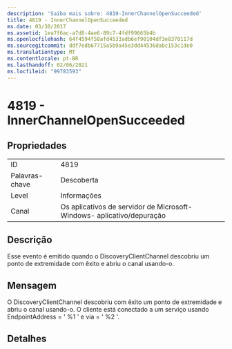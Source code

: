 ```yaml
---
description: 'Saiba mais sobre: 4819-InnerChannelOpenSucceeded'
title: 4819 - InnerChannelOpenSucceeded
ms.date: 03/30/2017
ms.assetid: 1ea7f6ac-a7d8-4ae6-89c7-4fdf99665b4b
ms.openlocfilehash: 64f4594f58afd4533adb6ef90104df3e8370117d
ms.sourcegitcommit: ddf7edb67715a5b9a45e3dd44536dabc153c1de0
ms.translationtype: MT
ms.contentlocale: pt-BR
ms.lasthandoff: 02/06/2021
ms.locfileid: "99783593"
---
```

# <a name="4819---innerchannelopensucceeded"></a>4819 - InnerChannelOpenSucceeded

## <a name="properties"></a>Propriedades  
  
|||  
|-|-|  
|ID|4819|  
|Palavras-chave|Descoberta|  
|Level|Informações|  
|Canal|Os aplicativos de servidor de Microsoft-Windows- aplicativo/depuração|  
  
## <a name="description"></a>Descrição  

 Esse evento é emitido quando o DiscoveryClientChannel descobriu um ponto de extremidade com êxito e abriu o canal usando-o.  
  
## <a name="message"></a>Mensagem  

 O DiscoveryClientChannel descobriu com êxito um ponto de extremidade e abriu o canal usando-o. O cliente está conectado a um serviço usando EndpointAddress = ' %1 ' e via = ' %2 '.  
  
## <a name="details"></a>Detalhes
